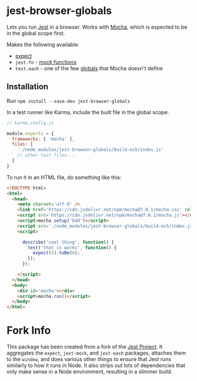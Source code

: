 
# jest-browser-globals

Lets you run [Jest] in a browser. Works with [Mocha], which is expected to be in
the global scope first.

Makes the following available:

- [expect](https://jestjs.io/docs/en/expect)
- `jest.fn` - [mock functions](https://jestjs.io/docs/en/mock-function-api)
- `test.each` - one of the few [globals](https://jestjs.io/docs/en/api) that
  Mocha doesn't define


## Installation

Run `npm install --save-dev jest-browser-globals`

In a test runner like Karma, include the built file in the global scope:

```js
// karma.config.js

module.exports = {
  frameworks: [ 'mocha' ],
  files: [
    './node_modules/jest-browser-globals/build-es5/index.js'
    // other test files...
  ]
}
```

To run it in an HTML file, do something like this:

```html
<!DOCTYPE html>
<html>
  <head>
    <meta charset='utf-8' />
    <link href='https://cdn.jsdelivr.net/npm/mocha@7.0.1/mocha.css' rel='stylesheet' />
    <script src='https://cdn.jsdelivr.net/npm/mocha@7.0.1/mocha.js'></script>
    <script>mocha.setup('bdd')</script>
    <script src='./node_modules/jest-browser-globals/build-es5/index.js'></script>
    <script>

      describe('cool thing', function() {
        test('that is works', function() {
          expect(5).toBe(6);
        });
      });

    </script>
  </head>
  <body>
    <div id='mocha'></div>
    <script>mocha.run()</script>
  </body>
</html>
```


# Fork Info

This package has been created from a fork of the [Jest Project]. It aggregates
the `expect`, `jest-mock`, and `jest-each` packages, attaches them to the
`window`, and does various other things to ensure that Jest runs similarly to
how it runs in Node. It also strips out lots of dependencies that only make
sense in a Node environment, resulting in a slimmer build.


[Jest]: https://jestjs.io/
[Mocha]: https://mochajs.org/
[Jest Project]: https://github.com/facebook/jest
